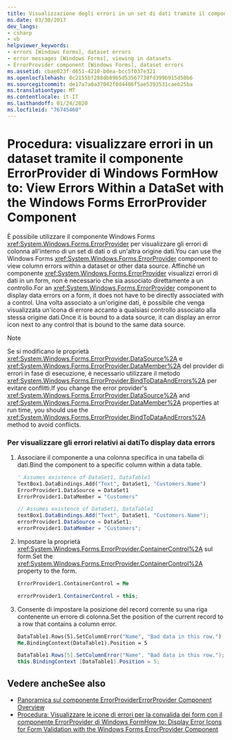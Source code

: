 ```yaml
---
title: Visualizzazione degli errori in un set di dati tramite il componente ErrorProvider
ms.date: 03/30/2017
dev_langs:
- csharp
- vb
helpviewer_keywords:
- errors [Windows Forms], dataset errors
- error messages [Windows Forms], viewing in datasets
- ErrorProvider component [Windows Forms], dataset errors
ms.assetid: cbae023f-d651-4210-bdea-bcc5f037e321
ms.openlocfilehash: 8c2155bf288db89b5d53567738fd399b915d50b6
ms.sourcegitcommit: de17a7a0a37042f0d4406f5ae5393531caeb25ba
ms.translationtype: MT
ms.contentlocale: it-IT
ms.lasthandoff: 01/24/2020
ms.locfileid: "76745460"
---
```

# <a name="how-to-view-errors-within-a-dataset-with-the-windows-forms-errorprovider-component"></a><span data-ttu-id="48afc-102">Procedura: visualizzare errori in un dataset tramite il componente ErrorProvider di Windows Form</span><span class="sxs-lookup"><span data-stu-id="48afc-102">How to: View Errors Within a DataSet with the Windows Forms ErrorProvider Component</span></span>
<span data-ttu-id="48afc-103">È possibile utilizzare il componente Windows Forms <xref:System.Windows.Forms.ErrorProvider> per visualizzare gli errori di colonna all'interno di un set di dati o di un'altra origine dati.</span><span class="sxs-lookup"><span data-stu-id="48afc-103">You can use the Windows Forms <xref:System.Windows.Forms.ErrorProvider> component to view column errors within a dataset or other data source.</span></span> <span data-ttu-id="48afc-104">Affinché un componente <xref:System.Windows.Forms.ErrorProvider> visualizzi errori di dati in un form, non è necessario che sia associato direttamente a un controllo.</span><span class="sxs-lookup"><span data-stu-id="48afc-104">For an <xref:System.Windows.Forms.ErrorProvider> component to display data errors on a form, it does not have to be directly associated with a control.</span></span> <span data-ttu-id="48afc-105">Una volta associato a un'origine dati, è possibile che venga visualizzata un'icona di errore accanto a qualsiasi controllo associato alla stessa origine dati.</span><span class="sxs-lookup"><span data-stu-id="48afc-105">Once it is bound to a data source, it can display an error icon next to any control that is bound to the same data source.</span></span>  
  
> [!NOTE]
> <span data-ttu-id="48afc-106">Se si modificano le proprietà <xref:System.Windows.Forms.ErrorProvider.DataSource%2A> e <xref:System.Windows.Forms.ErrorProvider.DataMember%2A> del provider di errori in fase di esecuzione, è necessario utilizzare il metodo <xref:System.Windows.Forms.ErrorProvider.BindToDataAndErrors%2A> per evitare conflitti.</span><span class="sxs-lookup"><span data-stu-id="48afc-106">If you change the error provider's <xref:System.Windows.Forms.ErrorProvider.DataSource%2A> and <xref:System.Windows.Forms.ErrorProvider.DataMember%2A> properties at run time, you should use the <xref:System.Windows.Forms.ErrorProvider.BindToDataAndErrors%2A> method to avoid conflicts.</span></span>  
  
### <a name="to-display-data-errors"></a><span data-ttu-id="48afc-107">Per visualizzare gli errori relativi ai dati</span><span class="sxs-lookup"><span data-stu-id="48afc-107">To display data errors</span></span>  
  
1. <span data-ttu-id="48afc-108">Associare il componente a una colonna specifica in una tabella di dati.</span><span class="sxs-lookup"><span data-stu-id="48afc-108">Bind the component to a specific column within a data table.</span></span>  
  
    ```vb  
    ' Assumes existence of DataSet1, DataTable1  
    TextBox1.DataBindings.Add("Text", DataSet1, "Customers.Name")  
    ErrorProvider1.DataSource = DataSet1  
    ErrorProvider1.DataMember = "Customers"  
    ```  
  
    ```csharp  
    // Assumes existence of DataSet1, DataTable1  
    textBox1.DataBindings.Add("Text", DataSet1, "Customers.Name");  
    errorProvider1.DataSource = DataSet1;  
    errorProvider1.DataMember = "Customers";  
    ```  
  
2. <span data-ttu-id="48afc-109">Impostare la proprietà <xref:System.Windows.Forms.ErrorProvider.ContainerControl%2A> sul form.</span><span class="sxs-lookup"><span data-stu-id="48afc-109">Set the <xref:System.Windows.Forms.ErrorProvider.ContainerControl%2A> property to the form.</span></span>  
  
    ```vb  
    ErrorProvider1.ContainerControl = Me  
    ```  
  
    ```csharp  
    errorProvider1.ContainerControl = this;  
    ```  
  
3. <span data-ttu-id="48afc-110">Consente di impostare la posizione del record corrente su una riga contenente un errore di colonna.</span><span class="sxs-lookup"><span data-stu-id="48afc-110">Set the position of the current record to a row that contains a column error.</span></span>  
  
    ```vb  
    DataTable1.Rows(5).SetColumnError("Name", "Bad data in this row.")  
    Me.BindingContext(DataTable1).Position = 5  
    ```  
  
    ```csharp  
    DataTable1.Rows[5].SetColumnError("Name", "Bad data in this row.");  
    this.BindingContext [DataTable1].Position = 5;  
    ```  
  
## <a name="see-also"></a><span data-ttu-id="48afc-111">Vedere anche</span><span class="sxs-lookup"><span data-stu-id="48afc-111">See also</span></span>

- [<span data-ttu-id="48afc-112">Panoramica sul componente ErrorProvider</span><span class="sxs-lookup"><span data-stu-id="48afc-112">ErrorProvider Component Overview</span></span>](errorprovider-component-overview-windows-forms.md)
- [<span data-ttu-id="48afc-113">Procedura: Visualizzare le icone di errori per la convalida dei form con il componente ErrorProvider di Windows Form</span><span class="sxs-lookup"><span data-stu-id="48afc-113">How to: Display Error Icons for Form Validation with the Windows Forms ErrorProvider Component</span></span>](display-error-icons-for-form-validation-with-wf-errorprovider.md)
